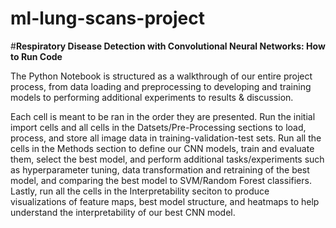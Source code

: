 # ml-lung-scans-project

#**Respiratory Disease Detection with Convolutional Neural Networks: How to Run Code**

The Python Notebook is structured as a walkthrough of our entire project process, from data loading and preprocessing to developing and training models to performing additional experiments to results & discussion.

Each cell is meant to be ran in the order they are presented. Run the initial import cells and all cells in the Datsets/Pre-Processing sections to load, process, and store all image
data in training-validation-test sets. Run all the cells in the Methods section to define our CNN models, train and evaluate them, select the best model, and perform additional tasks/experiments such as hyperparameter tuning,
data transformation and retraining of the best model, and comparing the best model to SVM/Random Forest classifiers. Lastly, run all the cells in the Interpretability seciton
to produce visualizations of feature maps, best model structure, and heatmaps to help understand the interpretability of our best CNN model.
